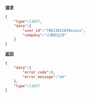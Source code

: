 ﻿**请求**
```json
{
	"type":11057,
	"data":{
		"user_id":"78813022839xxxxx",
		"company":"小邪的公司"
	}
}
```



**返回**

```json
{
	"data":{
		"error_code":0,
		"error_message":"ok"
	},
	"type":11057
}
```


